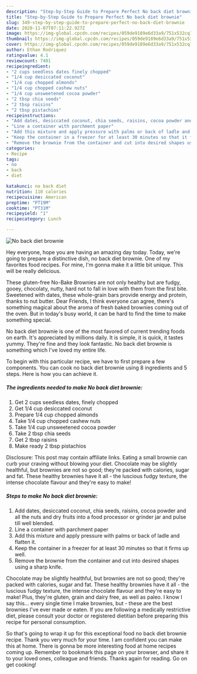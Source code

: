 ```yaml
---
description: "Step-by-Step Guide to Prepare Perfect No back diet brownie"
title: "Step-by-Step Guide to Prepare Perfect No back diet brownie"
slug: 349-step-by-step-guide-to-prepare-perfect-no-back-diet-brownie
date: 2020-11-07T07:11:22.927Z
image: https://img-global.cpcdn.com/recipes/059de9189e6d33a9/751x532cq70/no-back-diet-brownie-recipe-main-photo.jpg
thumbnail: https://img-global.cpcdn.com/recipes/059de9189e6d33a9/751x532cq70/no-back-diet-brownie-recipe-main-photo.jpg
cover: https://img-global.cpcdn.com/recipes/059de9189e6d33a9/751x532cq70/no-back-diet-brownie-recipe-main-photo.jpg
author: Ethan Rodriquez
ratingvalue: 4.1
reviewcount: 7401
recipeingredient:
- "2 cups seedless dates finely chopped"
- "1/4 cup desiccated coconut"
- "1/4 cup chopped almonds"
- "1/4 cup chopped cashew nuts"
- "1/4 cup unsweetened cocoa powder"
- "2 tbsp chia seeds"
- "2 tbsp raisins"
- "2 tbsp pistachios"
recipeinstructions:
- "Add dates, desiccated coconut, chia seeds, raisins, cocoa powder and all the nuts and dry fruits into a food processor or grinder jar and pulse till well blended."
- "Line a container with parchment paper"
- "Add this mixture and apply pressure with palms or back of ladle and flatten it."
- "Keep the container in a freezer for at least 30 minutes so that it firms up well."
- "Remove the brownie from the container and cut into desired shapes using a sharp knife."
categories:
- Recipe
tags:
- no
- back
- diet

katakunci: no back diet 
nutrition: 110 calories
recipecuisine: American
preptime: "PT19M"
cooktime: "PT31M"
recipeyield: "1"
recipecategory: Lunch

---
```



![No back diet brownie](https://img-global.cpcdn.com/recipes/059de9189e6d33a9/751x532cq70/no-back-diet-brownie-recipe-main-photo.jpg)

Hey everyone, hope you are having an amazing day today. Today, we're going to prepare a distinctive dish, no back diet brownie. One of my favorites food recipes. For mine, I'm gonna make it a little bit unique. This will be really delicious.

These gluten-free No-Bake Brownies are not only healthy but are fudgy, gooey, chocolaty, nutty, hard not to fall in love with them from the first bite. Sweetened with dates, these whole-grain bars provide energy and protein, thanks to nut butter. Dear Friends, I think everyone can agree, there&#39;s something magical about the aroma of fresh baked brownies coming out of the oven. But in today&#39;s busy world, it can be hard to find the time to make something special.

No back diet brownie is one of the most favored of current trending foods on earth. It's appreciated by millions daily. It is simple, it is quick, it tastes yummy. They're fine and they look fantastic. No back diet brownie is something which I've loved my entire life.


To begin with this particular recipe, we have to first prepare a few components. You can cook no back diet brownie using 8 ingredients and 5 steps. Here is how you can achieve it.

<!--inarticleads1-->

##### The ingredients needed to make No back diet brownie:

1. Get 2 cups seedless dates, finely chopped
1. Get 1/4 cup desiccated coconut
1. Prepare 1/4 cup chopped almonds
1. Take 1/4 cup chopped cashew nuts
1. Take 1/4 cup unsweetened cocoa powder
1. Take 2 tbsp chia seeds
1. Get 2 tbsp raisins
1. Make ready 2 tbsp pistachios


Disclosure: This post may contain affiliate links. Eating a small brownie can curb your craving without blowing your diet. Chocolate may be slightly healthful, but brownies are not so good; they&#39;re packed with calories, sugar and fat. These healthy brownies have it all - the luscious fudgy texture, the intense chocolate flavour and they&#39;re easy to make! 

<!--inarticleads2-->

##### Steps to make No back diet brownie:

1. Add dates, desiccated coconut, chia seeds, raisins, cocoa powder and all the nuts and dry fruits into a food processor or grinder jar and pulse till well blended.
1. Line a container with parchment paper
1. Add this mixture and apply pressure with palms or back of ladle and flatten it.
1. Keep the container in a freezer for at least 30 minutes so that it firms up well.
1. Remove the brownie from the container and cut into desired shapes using a sharp knife.


Chocolate may be slightly healthful, but brownies are not so good; they&#39;re packed with calories, sugar and fat. These healthy brownies have it all - the luscious fudgy texture, the intense chocolate flavour and they&#39;re easy to make! Plus, they&#39;re gluten, grain and dairy free, as well as paleo. I know I say this… every single time I make brownies, but - these are the best brownies I&#39;ve ever made or eaten. If you are following a medically restrictive diet, please consult your doctor or registered dietitian before preparing this recipe for personal consumption. 

So that's going to wrap it up for this exceptional food no back diet brownie recipe. Thank you very much for your time. I am confident you can make this at home. There is gonna be more interesting food at home recipes coming up. Remember to bookmark this page on your browser, and share it to your loved ones, colleague and friends. Thanks again for reading. Go on get cooking!
